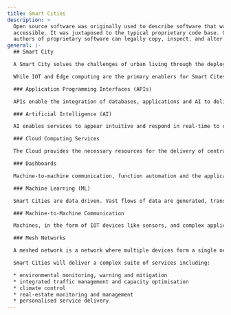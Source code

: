 ```yaml
---
title: Smart Cities
description: >
  Open source software was originally used to describe software that was publicly
  accessible. It was juxtaposed to the typical proprietary code base. Only the original
  authors of proprietary software can legally copy, inspect, and alter that software.
general: |-
  ## Smart City

  A Smart City solves the challenges of urban living through the deployment of an integrated suite of technologies. Automation, machine learning and the Internet of Things (IoT) are employed to deliver innovative solutions to complex challenges in urban environments.

  While IOT and Edge computing are the primary enablers for Smart Cites, a variety of supporting technologies are also required:

  ### Application Programming Interfaces (APIs)

  APIs enable the integration of databases, applications and AI to deliver complex real-time solutions that can provide both background services such as environmental controls and interactive services like smart payments for transit.

  ### Artificial Intelligence (AI)

  AI enables services to appear intuitive and respond in real-time to changeable situations such as congestion or climate. Services can be automatically reconfigured and optimised to respond to new situations. Personalised services can be delivered dynamically.

  ### Cloud Computing Services

  The Cloud provides the necessary resources for the delivery of centralised services. Edge and FOG devices provide for time and latency-sensitive applications at the periphery.

  ### Dashboards

  Machine-to-machine communication, function automation and the application of AI predominate in Smart Cities. Humans are not included in the loop because of the need for real-time and interactive functionality, or because the volume of data flows exceeds human capacity. However, human supervision and instruction remains desirable. Dashboards represent key performance indicators in an easily consumable format permitting humans an insight into system functionality and enable evidence-based intervention if required.

  ### Machine Learning (ML)

  Smart Cities are data driven. Vast flows of data are generated, transmitted and processed.  ML employs the data to make applications smarter and optimise functionality.

  ### Machine-to-Machine Communication

  Machines, in the form of IOT devices like sensors, and complex applications delivered at the periphery or as core services, will constantly interact. The speed and volume of such communication, exceeding human capabilities, lay at the heart of the Smart City. 

  ### Mesh Networks

  A meshed network is a network where multiple devices form a single network, for instance, a primary aim of 5G is constant connectivity and uninterrupted connectivity irrespective of how the connection is delivered. A meshed Wi-Fi network is one where multiple devices deliver connectivity in contrast to a single router defining a single network. Meshed networks are self-healing, robust and provide multiple pathways for data.

  Smart Cities will deliver a complex suite of services including:

  * environmental monitoring, warning and mitigation
  * integrated traffic management and capacity optimisation
  * climate control
  * real-estate monitoring and management
  * personalised service delivery
---
```

